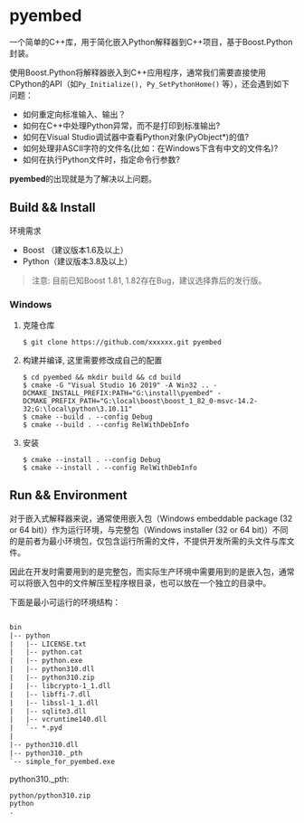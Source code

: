 # pyembed

一个简单的C++库，用于简化嵌入Python解释器到C++项目，基于Boost.Python封装。

使用Boost.Python将解释器嵌入到C++应用程序，通常我们需要直接使用CPython的API（如`Py_Initialize(), Py_SetPythonHome()` 等），还会遇到如下问题：

- 如何重定向标准输入、输出？
- 如何在C++中处理Python异常，而不是打印到标准输出?
- 如何在Visual Studio调试器中查看Python对象(PyObject*)的值?
- 如何处理非ASCII字符的文件名(比如：在Windows下含有中文的文件名)?
- 如何在执行Python文件时，指定命令行参数?

**pyembed**的出现就是为了解决以上问题。

## Build && Install

环境需求

- Boost （建议版本1.6及以上）
- Python（建议版本3.8及以上）

> 注意:
> 目前已知Boost 1.81, 1.82存在Bug，建议选择靠后的发行版。

### Windows

1. 克隆仓库

    ```shell
    $ git clone https://github.com/xxxxxx.git pyembed
    ```

2. 构建并编译, 这里需要修改成自己的配置

    ```shell
    $ cd pyembed && mkdir build && cd build
    $ cmake -G "Visual Studio 16 2019" -A Win32 .. -DCMAKE_INSTALL_PREFIX:PATH="G:\install\pyembed" -DCMAKE_PREFIX_PATH="G:\local\boost\boost_1_82_0-msvc-14.2-32;G:\local\python\3.10.11"
    $ cmake --build . --config Debug
    $ cmake --build . --config RelWithDebInfo
    ```

3. 安装

    ```shell
    $ cmake --install . --config Debug
    $ cmake --install . --config RelWithDebInfo
    ```

## Run && Environment

对于嵌入式解释器来说，通常使用嵌入包（Windows embeddable package (32 or 64 bit)）作为运行环境，与完整包（Windows installer (32 or 64 bit)）不同的是前者为最小环境包，仅包含运行所需的文件，不提供开发所需的头文件与库文件。

因此在开发时需要用到的是完整包，而实际生产环境中需要用到的是嵌入包，通常可以将嵌入包中的文件解压至程序根目录，也可以放在一个独立的目录中。

下面是最小可运行的环境结构：

```txt

bin
|-- python
|   |-- LICENSE.txt
|   |-- python.cat
|   |-- python.exe
|   |-- python310.dll
|   |-- python310.zip
|   |-- libcrypto-1_1.dll
|   |-- libffi-7.dll
|   |-- libssl-1_1.dll
|   |-- sqlite3.dll
|   |-- vcruntime140.dll
|   `-- *.pyd
| 
|-- python310.dll
|-- python310._pth
`-- simple_for_pyembed.exe

```

python310._pth:

```_pth
python/python310.zip
python
.
```

